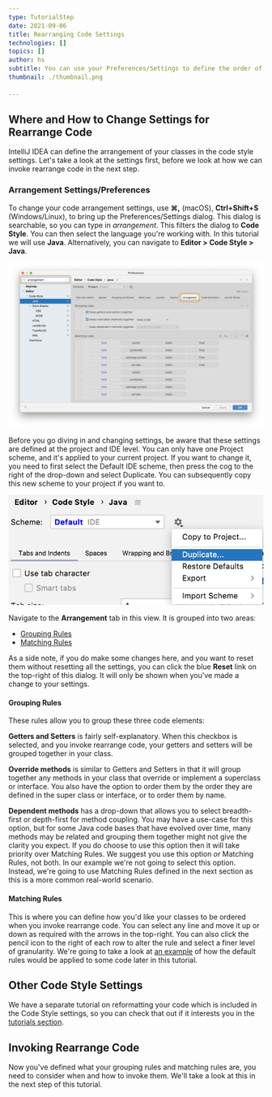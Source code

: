 ```yaml
---
type: TutorialStep
date: 2021-09-06
title: Rearranging Code Settings
technologies: []
topics: []
author: hs
subtitle: You can use your Preferences/Settings to define the order of your code
thumbnail: ./thumbnail.png

---
```


## Where and How to Change Settings for Rearrange Code 
IntelliJ IDEA can define the arrangement of your classes in the code style settings. Let's take a look at the settings first, before we look at how we can invoke rearrange code in the next step. 

### Arrangement Settings/Preferences
To change your code arrangement settings, use **⌘,** (macOS), **Ctrl+Shift+S** (Windows/Linux), to bring up the Preferences/Settings dialog. This dialog is searchable, so you can type in _arrangement_. This filters the dialog to **Code Style**. You can then select the language you're working with. In this tutorial we will use **Java**. Alternatively, you can navigate to **Editor > Code Style > Java**.

![Arrangement Code Style](arrangement_code_style.png)

Before you go diving in and changing settings, be aware that these settings are defined at the project and IDE level. You can only have one Project scheme, and it's applied to your current project. If you want to change it, you need to first select the Default IDE scheme, then press the cog to the right of the drop-down and select Duplicate. You can subsequently copy this new scheme to your project if you want to.

![Copy Code Style Theme](copy-code-style-scheme.png)

Navigate to the **Arrangement** tab in this view. It is grouped into two areas:
- [Grouping Rules](#grouping-rules)
- [Matching Rules](#matching-rules)

As a side note, if you do make some changes here, and you want to reset them without resetting all the settings, you can click the blue **Reset** link on the top-right of this dialog. It will only be shown when you've made a change to your settings.

#### Grouping Rules
These rules allow you to group these three code elements:

**Getters and Setters** is fairly self-explanatory. When this checkbox is selected, and you invoke rearrange code, your getters and setters will be grouped together in your class. 

**Override methods** is similar to Getters and Setters in that it will group together any methods in your class that override or implement a superclass or interface. You also have the option to order them by the order they are defined in the super class or interface, or to order them by name.  

**Dependent methods** has a drop-down that allows you to select breadth-first or depth-first for method coupling. You may have a use-case for this option, but for some Java code bases that have evolved over time, many methods may be related and grouping them together might not give the clarity you expect. If you do choose to use this option then it will take priority over Matching Rules. We suggest you use this option _or_ Matching Rules, not both. In our example we're not going to select this option. Instead, we're going to use Matching Rules defined in the next section as this is a more common real-world scenario.

#### Matching Rules
This is where you can define how you'd like your classes to be ordered when you invoke rearrange code. You can select any line and move it up or down as required with the arrows in the top-right. You can also click the pencil icon to the right of each row to alter the rule and select a finer level of granularity. We're going to take a look at [an example](../example-of-rearranging-code) of how the default rules would be applied to some code later in this tutorial. 

## Other Code Style Settings
We have a separate tutorial on reformatting your code which is included in the Code Style settings, so you can check that out if it interests you in the [tutorials section](https://www.jetbrains.com/idea/guide/tutorials/).

## Invoking Rearrange Code
Now you've defined what your grouping rules and matching rules are, you need to consider when and how to invoke them. We'll take a look at this in the next step of this tutorial.